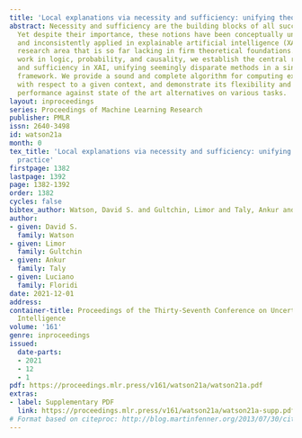 ```yaml
---
title: 'Local explanations via necessity and sufficiency: unifying theory and practice'
abstract: Necessity and sufficiency are the building blocks of all successful explanations.
  Yet despite their importance, these notions have been conceptually underdeveloped
  and inconsistently applied in explainable artificial intelligence (XAI), a fast-growing
  research area that is so far lacking in firm theoretical foundations. Building on
  work in logic, probability, and causality, we establish the central role of necessity
  and sufficiency in XAI, unifying seemingly disparate methods in a single formal
  framework. We provide a sound and complete algorithm for computing explanatory factors
  with respect to a given context, and demonstrate its flexibility and competitive
  performance against state of the art alternatives on various tasks.
layout: inproceedings
series: Proceedings of Machine Learning Research
publisher: PMLR
issn: 2640-3498
id: watson21a
month: 0
tex_title: 'Local explanations via necessity and sufficiency: unifying theory and
  practice'
firstpage: 1382
lastpage: 1392
page: 1382-1392
order: 1382
cycles: false
bibtex_author: Watson, David S. and Gultchin, Limor and Taly, Ankur and Floridi, Luciano
author:
- given: David S.
  family: Watson
- given: Limor
  family: Gultchin
- given: Ankur
  family: Taly
- given: Luciano
  family: Floridi
date: 2021-12-01
address:
container-title: Proceedings of the Thirty-Seventh Conference on Uncertainty in Artificial
  Intelligence
volume: '161'
genre: inproceedings
issued:
  date-parts:
  - 2021
  - 12
  - 1
pdf: https://proceedings.mlr.press/v161/watson21a/watson21a.pdf
extras:
- label: Supplementary PDF
  link: https://proceedings.mlr.press/v161/watson21a/watson21a-supp.pdf
# Format based on citeproc: http://blog.martinfenner.org/2013/07/30/citeproc-yaml-for-bibliographies/
---
```

